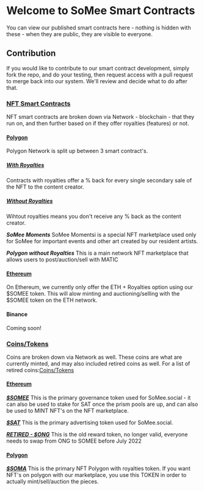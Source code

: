 # Welcome to SoMee Smart Contracts

You can view our published smart contracts here -  nothing is hidden with these - when they are public, they are visible to everyone.

## Contribution

If you would like to contribute to our smart contract development, simply fork the repo, and do your testing, then request access with a pull request to merge back into our system. We'll review and decide what to do after that.

### [NFT Smart Contracts](https://github.com/onG-social/smart-contracts/tree/master/NFT)

NFT smart contracts are broken down via Network - blockchain - that they run on, and then further based on if they offer royalties (features) or not.

#### [Polygon](https://github.com/onG-social/smart-contracts/tree/master/NFT/Polygon)

Polygon Network is split up between 3 smart contract's.

##### [With Royalties](https://github.com/onG-social/smart-contracts/tree/master/NFT/Polygon/With%20Royalties)

Contracts with royalties offer a % back for every single secondary sale of the NFT to the content creator.

##### [Without Royalties](https://github.com/onG-social/smart-contracts/tree/master/NFT/Polygon/Without%20Royalties)

Wihtout royalties means you don't receive any % back as the content creator.

***SoMee Moments***
SoMee Momentsi is a special NFT marketplace used only for SoMee for important events and other art created by our resident artists.

***Polygon without Royalties***
This is a main network NFT marketplace that allows users to post/auction/sell with MATIC

#### [Ethereum](https://github.com/onG-social/smart-contracts/tree/master/NFT/Ethereum)

On Ethereum, we currently only offer the ETH + Royalties option using our $SOMEE token. This will alow minting and auctioning/selling with the $SOMEE token on the ETH network.

#### Binance

Coming soon!

### [Coins/Tokens](https://github.com/onG-social/smart-contracts/tree/master/COINS)

Coins are broken down via Network as well. These coins are what are currently minted, and may also included retired coins as well. For a list of retired coins:[Coins/Tokens](https://github.com/onG-social/smart-contracts/tree/master/COINS/Ethereum/RETIRED/)

#### [Ethereum](https://github.com/onG-social/smart-contracts/tree/master/COINS/Ethereum)

***[$SOMEE](https://github.com/onG-social/smart-contracts/tree/master/COINS/Ethereum/SOMEE)***
This is the primary governance token used for SoMee.social - it can also be used to stake for SAT once the prism pools are up, and can also be used to MINT NFT's on the NFT marketplace.

***[$SAT](https://github.com/onG-social/smart-contracts/tree/master/COINS/Ethereum/SAT)***
This is the primary advertising token used for SoMee.social.

***[RETIRED - $ONG](https://github.com/onG-social/smart-contracts/tree/master/COINS/Ethereum/RETIRED/ONG)***
This is the old reward token, no longer valid, everyone needs to swap from ONG to SOMEE before July 2022

#### [Polygon](https://github.com/onG-social/smart-contracts/tree/master/COINS/Polygon)

***[$SOMA](https://github.com/onG-social/smart-contracts/tree/master/COINS/Polygon/SOMA)***
This is the primary NFT Polygon with royalties token. If you want NFT's on polygon with our marketplace, you use this TOKEN in order to actually mint/sell/auction the pieces.
